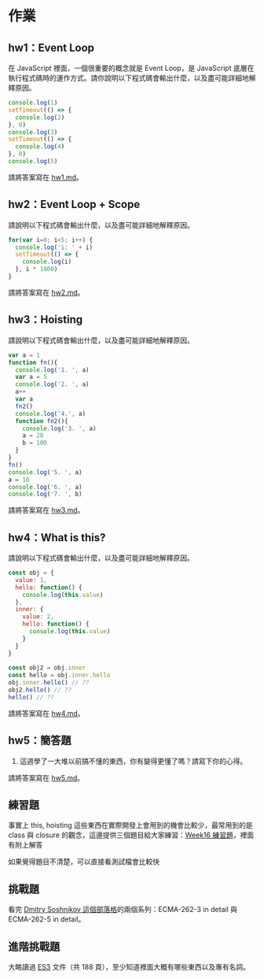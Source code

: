 # 作業

## hw1：Event Loop

在 JavaScript 裡面，一個很重要的概念就是 Event Loop，是 JavaScript 底層在執行程式碼時的運作方式。請你說明以下程式碼會輸出什麼，以及盡可能詳細地解釋原因。

``` js
console.log(1)
setTimeout(() => {
  console.log(2)
}, 0)
console.log(3)
setTimeout(() => {
  console.log(4)
}, 0)
console.log(5)
```

請將答案寫在 [hw1.md](hw1.md)。

## hw2：Event Loop + Scope

請說明以下程式碼會輸出什麼，以及盡可能詳細地解釋原因。

``` js
for(var i=0; i<5; i++) {
  console.log('i: ' + i)
  setTimeout(() => {
    console.log(i)
  }, i * 1000)
}
```

請將答案寫在 [hw2.md](hw2.md)。

## hw3：Hoisting

請說明以下程式碼會輸出什麼，以及盡可能詳細地解釋原因。

``` js
var a = 1
function fn(){
  console.log('1. ', a)
  var a = 5
  console.log('2. ', a)
  a++
  var a
  fn2()
  console.log('4.', a)
  function fn2(){
    console.log('3. ', a)
    a = 20
    b = 100
  }
}
fn()
console.log('5. ', a)
a = 10
console.log('6. ', a)
console.log('7. ', b)
```

請將答案寫在 [hw3.md](hw3.md)。

## hw4：What is this?

請說明以下程式碼會輸出什麼，以及盡可能詳細地解釋原因。

``` js
const obj = {
  value: 1,
  hello: function() {
    console.log(this.value)
  },
  inner: {
    value: 2,
    hello: function() {
      console.log(this.value)
    }
  }
}
  
const obj2 = obj.inner
const hello = obj.inner.hello
obj.inner.hello() // ??
obj2.hello() // ??
hello() // ??
```

請將答案寫在 [hw4.md](hw4.md)。

## hw5：簡答題

1. 這週學了一大堆以前搞不懂的東西，你有變得更懂了嗎？請寫下你的心得。

請將答案寫在 [hw5.md](hw5.md)。

## 練習題

事實上 this, hoisting 這些東西在實際開發上會用到的機會比較少，最常用到的是 class 與 closure 的觀念，這邊提供三個題目給大家練習：[Week16 練習題](https://github.com/Lidemy/mentor-program-4th/issues/16)，裡面有附上解答

如果覺得題目不清楚，可以直接看測試檔會比較快

## 挑戰題

看完 [Dmitry Soshnikov 這個部落格](http://dmitrysoshnikov.com/)的兩個系列：ECMA-262-3 in detail 與 ECMA-262-5 in detail。

## 進階挑戰題

大略讀過 [ES3](https://www.ecma-international.org/publications/files/ECMA-ST-ARCH/ECMA-262,%203rd%20edition,%20December%201999.pdf) 文件（共 188 頁），至少知道裡面大概有哪些東西以及專有名詞。
